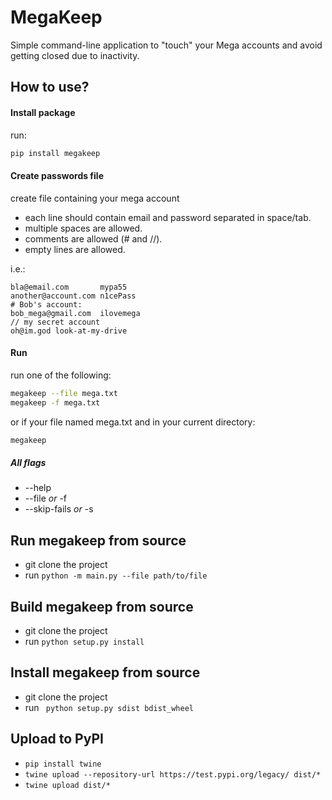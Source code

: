 # MegaKeep

Simple command-line application to "touch" your Mega accounts and avoid getting closed due to inactivity.

## How to use?
#### Install package
run:  
```bash
pip install megakeep
```    
#### Create passwords file
create file containing your mega account
- each line should contain email and password separated in space/tab.
- multiple spaces are allowed.
- comments are allowed (# and //).
- empty lines are allowed.

i.e.:
```text
bla@email.com       mypa55
another@account.com n1cePass
# Bob's account:
bob_mega@gmail.com  ilovemega
// my secret account
oh@im.god look-at-my-drive
```  
#### Run
run one of the following:  
```bash
megakeep --file mega.txt
megakeep -f mega.txt
``` 

or if your file named mega.txt and in your current directory:  
```bash
megakeep
``` 

##### All flags
- --help
- --file _or_ -f
- --skip-fails _or_ -s

## Run megakeep from source
- git clone the project
- run ```python -m main.py --file path/to/file```

## Build megakeep from source
- git clone the project
- run ```python setup.py install```

## Install megakeep from source
- git clone the project
- run ``` python setup.py sdist bdist_wheel```

## Upload to PyPI
- ```pip install twine```
- ```twine upload --repository-url https://test.pypi.org/legacy/ dist/*```
- ```twine upload dist/*```   
